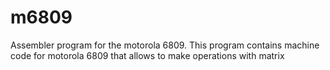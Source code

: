 # m6809
Assembler program for the motorola 6809.
This program contains machine code for motorola 6809 that allows to make operations with matrix
